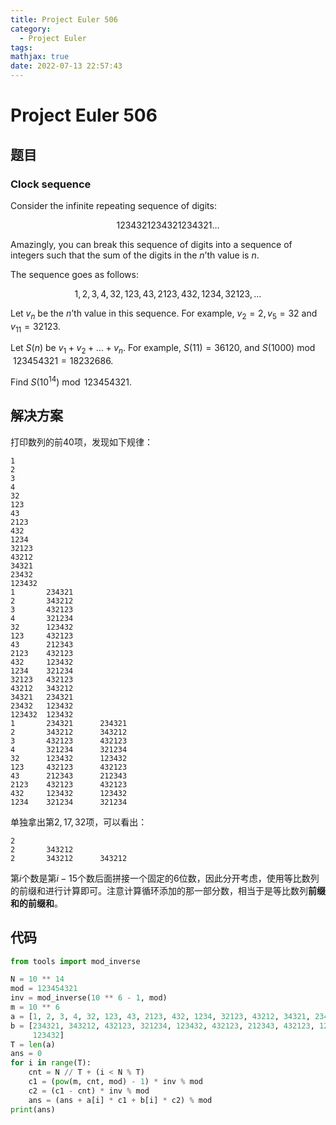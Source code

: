 ```yaml
---
title: Project Euler 506
category:
  - Project Euler
tags:
mathjax: true
date: 2022-07-13 22:57:43
---
```


<escape><!-- more --></escape>

# Project Euler 506

## 题目

### Clock sequence

Consider the infinite repeating sequence of digits:

$$1234321234321234321\dots$$

Amazingly, you can break this sequence of digits into a sequence of integers such that the sum of the digits in the $n$’th value is $n$.

The sequence goes as follows:

$$1, 2, 3, 4, 32, 123, 43, 2123, 432, 1234, 32123, \dots$$

Let $v_n$ be the $n$’th value in this sequence. For example, $v_2=2, v_5=32$ and $v_{11}=32123$.

Let $S(n)$ be $v_1+v_2+\dots+v_n$. For example, $S(11)=36120$, and $S(1000) \bmod 123454321 = 18232686$.

Find $S(10^{14})\bmod 123454321$.

## 解决方案

打印数列的前$40$项，发现如下规律：

```
1
2
3
4
32
123
43
2123
432
1234
32123
43212
34321
23432
123432
1       234321
2       343212
3       432123
4       321234
32      123432
123     432123
43      212343
2123    432123
432     123432
1234    321234
32123   432123
43212   343212
34321   234321
23432   123432
123432  123432
1       234321      234321
2       343212      343212
3       432123      432123
4       321234      321234
32      123432      123432
123     432123      432123
43      212343      212343
2123    432123      432123
432     123432      123432
1234    321234      321234
```

单独拿出第$2,17,32$项，可以看出：

```
2
2       343212
2       343212      343212
```

第$i$个数是第$i-15$个数后面拼接一个固定的$6$位数，因此分开考虑，使用等比数列的前缀和进行计算即可。注意计算循环添加的那一部分数，相当于是等比数列**前缀和的前缀和**。

## 代码

```py
from tools import mod_inverse

N = 10 ** 14
mod = 123454321
inv = mod_inverse(10 ** 6 - 1, mod)
m = 10 ** 6
a = [1, 2, 3, 4, 32, 123, 43, 2123, 432, 1234, 32123, 43212, 34321, 23432, 123432]
b = [234321, 343212, 432123, 321234, 123432, 432123, 212343, 432123, 123432, 321234, 432123, 343212, 234321, 123432,
     123432]
T = len(a)
ans = 0
for i in range(T):
    cnt = N // T + (i < N % T)
    c1 = (pow(m, cnt, mod) - 1) * inv % mod
    c2 = (c1 - cnt) * inv % mod
    ans = (ans + a[i] * c1 + b[i] * c2) % mod
print(ans)

```
